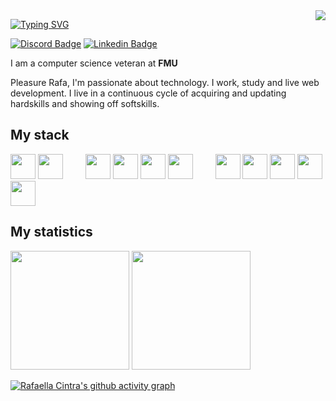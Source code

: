 <img align="right" src="https://visitor-badge.laobi.icu/badge?page_id=rafaellacintra">

[![Typing SVG](https://readme-typing-svg.herokuapp.com?font=&size=40&color=FF79C6&height=80&lines=Welcome+%F0%9F%91%8B;Bem-vindo+%F0%9F%91%8B)](https://git.io/typing-svg)


  [![Discord Badge](https://img.shields.io/badge/RafsCintra-%231257-blueviolet/)](https://discord.com/channels/@me)
  [![Linkedin Badge](https://img.shields.io/badge/-LinkedIn-blue?style=flat-square&logo=Linkedin&logoColor=white&link=https://www.linkedin.com/in/rafaellascintra/)](https://www.linkedin.com/in/rafaellascintra/)

  I am a computer science veteran at <b>FMU</b>
  
  Pleasure Rafa, I'm passionate about technology. I work, study and live web development.
  I live in a continuous cycle of acquiring and updating hardskills and showing off softskills.

## My stack
<div>
  <img height='40px' src="https://cdn.jsdelivr.net/gh/devicons/devicon/icons/javascript/javascript-original.svg" />   
  <img height='40px' src="https://cdn.jsdelivr.net/gh/devicons/devicon/icons/typescript/typescript-original.svg" />    
  &emsp;&emsp;
  <img height='40px' src="https://cdn.jsdelivr.net/gh/devicons/devicon/icons/nodejs/nodejs-original.svg" />
  <img height='40px' src="https://cdn-icons-png.flaticon.com/512/5969/5969059.png"/>
  <img height='40px' src="https://upload.wikimedia.org/wikipedia/labs/thumb/b/ba/Kubernetes-icon-color.svg/2110px-Kubernetes-icon-color.svg.png"/>
  <img height='40px' src="https://companieslogo.com/img/orig/DDOG_BIG-fc600245.png?t=1634120747"/>
  &emsp;&emsp;
  <img height='40px' src="https://cdn.jsdelivr.net/gh/devicons/devicon/icons/react/react-original.svg" />
  <img height='40px' src="https://cdn.jsdelivr.net/gh/devicons/devicon/icons/redux/redux-original.svg" />
  <img height='40px' src="https://user-images.githubusercontent.com/46889813/106451545-c7cef300-6497-11eb-80d9-e51c9fc3cd33.png"/>
  <img height='40px' src="https://i2.wp.com/programmingwithmosh.com/wp-content/uploads/2019/07/GraphQL_Logo.svg.png?fit=2000%2C2000&ssl=1"/>
  <img height='40px' src="https://cdn.jsdelivr.net/gh/devicons/devicon/icons/sass/sass-original.svg" />
</div>
          


## My statistics
<div>
  <img height="190em" src="https://github-readme-stats.vercel.app/api/top-langs/?username=rafaellacintra&layout=compact&langs_count=7&theme=dracula"/>
  <img height="190em" src="https://github-readme-stats.vercel.app/api?username=rafaellacintra&show_icons=true&theme=dracula&include_all_commits=true&count_private=false"/>
    
  [![Rafaella Cintra's github activity graph](https://github-readme-activity-graph.vercel.app/graph?username=rafaellacintra&theme=dracula)](https://github.com/rafaellacintra/github-readme-activity-graph)
</div>


          
          
